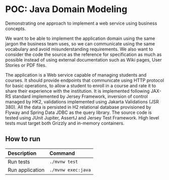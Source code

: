# POC: Java Domain Modeling

Demonstrating one approach to implement a web service using business concepts.

We want to be able to implement the application domain using the same jargon the business team uses, so we can communicate using the same vocabulary and avoid misunderstanding requirements. We also want to consider the code the source as the reference for specification as much as possible instead of using external documentation such as Wiki pages, User Stories or PDF files.

The application is a Web service capable of managing students and courses. It should provide endpoints that communicate using HTTP protocol for basic operations, to allow a student to enroll in a course and rate it to share their experience with the institution. It is implemented following JAX-RS standard implemented by Jersey Framework, inversion of control managed by HK2, validations implemented using Jakarta Validations (JSR 380). All the data is persisted in H2 relational database provisioned by Flyway and Spring Data JDBC as the query library. The source code is tested using JUnit Jupiter, AssertJ and Jersey Test Framework. High level tests must target both Grizzly and in-memory containers.

## How to run

| Description | Command |
| :--- | :--- |
| Run tests | `./mvnw test` |
| Run application | `./mvnw exec:java` |
